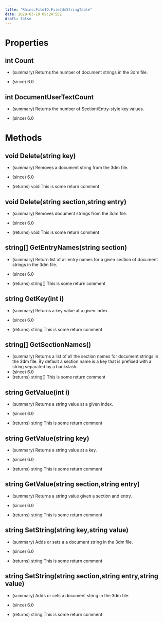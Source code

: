 ```yaml
---
title: "Rhino.FileIO.File3dmStringTable"
date: 2020-03-10 09:24:55Z
draft: false
---
```


# Properties
## int Count
- (summary) 
     Returns the number of document strings in the 3dm file.
     
- (since) 6.0
## int DocumentUserTextCount
- (summary) 
     Returns the number of Section/Entry-style key values.
     
- (since) 6.0
# Methods
## void Delete(string key)
- (summary) 
     Removes a document string from the 3dm file.
     
- (since) 6.0
- (returns) void This is some return comment
## void Delete(string section,string entry)
- (summary) 
     Removes document strings from the 3dm file.
     
- (since) 6.0
- (returns) void This is some return comment
## string[] GetEntryNames(string section)
- (summary) 
     Return list of all entry names for a given section of document strings in the 3dm file.
     
- (since) 6.0
- (returns) string[] This is some return comment
## string GetKey(int i)
- (summary) 
     Returns a key value at a given index.
     
- (since) 6.0
- (returns) string This is some return comment
## string[] GetSectionNames()
- (summary) 
     Returns a list of all the section names for document strings in the 3dm file.
     By default a section name is a key that is prefixed with a string separated by a backslash.
- (since) 6.0
- (returns) string[] This is some return comment
## string GetValue(int i)
- (summary) 
     Returns a string value at a given index.
     
- (since) 6.0
- (returns) string This is some return comment
## string GetValue(string key)
- (summary) 
     Returns a string value at a key.
     
- (since) 6.0
- (returns) string This is some return comment
## string GetValue(string section,string entry)
- (summary) 
     Returns a string value given a section and entry.
     
- (since) 6.0
- (returns) string This is some return comment
## string SetString(string key,string value)
- (summary) 
     Adds or sets a a document string in the 3dm file.
     
- (since) 6.0
- (returns) string This is some return comment
## string SetString(string section,string entry,string value)
- (summary) 
     Adds or sets a document string in the 3dm file.
     
- (since) 6.0
- (returns) string This is some return comment

